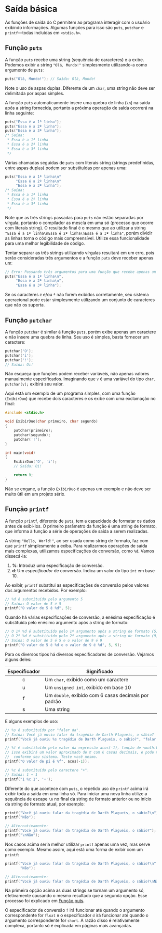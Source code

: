 # Saída básica

As funções de saída do C permitem ao programa interagir com o usuário exibindo
informações. Algumas funções para isso são `puts`, `putchar` e `printf`—todas
incluídas em `<stdio.h>`.

## Função `puts`

A função `puts` recebe uma string (sequência de caracteres) e a exibe. Podemos
exibir a string `"Olá, Mundo!"` simplesmente utilizando-a como argumento de
`puts`:

```c
puts("Olá, Mundo!"); // Saída: Olá, Mundo!
```

Note o uso de aspas duplas. Diferente de um `char`, uma string não deve ser
delimitada por aspas simples.

A função `puts` automaticamente insere uma quebra de linha (`\n`) na saída após
a string fornecida, portanto a próxima operação de saída ocorrerá na linha
seguinte:

```c
puts("Essa é a 1ª linha");
puts("Essa é a 2ª linha");
puts("Essa é a 3ª linha");
/* Saída:
 * Essa é a 1ª linha
 * Essa é a 2ª linha
 * Essa é a 3ª linha
 */
```

Várias chamadas seguidas de `puts` com literais string (strings predefinidas,
entre aspas duplas) podem ser substituídas por apenas uma:

```c
puts("Essa é a 1ª linha\n"
     "Essa é a 2ª linha\n"
     "Essa é a 3ª linha");
/* Saída:
 * Essa é a 1ª linha
 * Essa é a 2ª linha
 * Essa é a 3ª linha
 */
```

Note que as três strings passadas para `puts` não estão separadas por vírgula,
portanto o compilador as mescla em uma só (processo que ocorre com literais
string). O resultado final é o mesmo que ao utilizar a string
`"Essa é a 1ª linha\nEssa é 2ª linha\nEssa é a 3ª linha"`, porém dividir as
linhas torna o código mais compreensível. Utilize essa funcionalidade para uma
melhor legibilidade de código.

Tentar separar as três strings utilizando vírgulas resultará em um erro, pois
serão consideradas três argumentos e a função `puts` deve receber apenas um:

```c
// Erro: Passando três argumentos para uma função que recebe apenas um
puts("Essa é a 1ª linha\n",
     "Essa é a 2ª linha\n",
     "Essa é a 3ª linha");
```

Se os caracteres `é` e/ou `ª` não forem exibidos corretamente, seu sistema
operacional pode estar simplesmente utilizando um conjunto de caracteres que não
os suporta.

## Função `putchar`

A função `putchar` é similar à função `puts`, porém exibe apenas um caractere e
não insere uma quebra de linha. Seu uso é simples, basta fornecer um caractere:

```c
putchar('O');
putchar('i');
putchar('!');
// Saída: Oi!
```

Não esqueça que funções podem receber variáveis, não apenas valores manualmente
especificados. Imaginando que `v` é uma variável do tipo `char`, `putchar(v);`
exibirá seu valor.

Aqui está um exemplo de um programa simples, com uma função (`ExibirDuo`) que
recebe dois caracteres e os exibe com uma exclamação no final:

```c
#include <stdio.h>

void ExibirDuo(char primeiro, char segundo)
{
    putchar(primeiro);
    putchar(segundo);
    putchar('!');
}

int main(void)
{
    ExibirDuo('O', 'i');
    // Saída: Oi!

    return 0;
}
```

Não se engane, a função `ExibirDuo` é apenas um exemplo e não deve ser muito
útil em um projeto sério.

## Função `printf`

A função `printf`, diferente de `puts`, tem a capacidade de formatar os dados
antes de exibi-los. O primeiro parâmetro da função é uma string de formato, que
informa à função a série de operações de saída a serem realizadas.

A string `"Hello, World!"`, ao ser usada como string de formato, faz com que
`printf` simplesmente a exiba. Para realizarmos operações de saída mais
complexas, utilizamos especificações de conversão, como `%d`. Vamos dissecá-la:

1. **%**: Introduz uma especificação de conversão.
1. **d**: Um _especificador_ de conversão. Indica um valor do tipo `int` em
   base 10.

Ao exibir, `printf` substitui as especificações de conversão pelos valores dos
argumentos recebidos. Por exemplo:

```c
// %d é substituído pelo argumento 5
// Saída: O valor de 5 é 5
printf("O valor de 5 é %d", 5);
```

Quando há várias especificações de conversão, a enésima especificação é
substituída pelo enésimo argumento após a string de formato:

```c
// O 1º %d é substituído pelo 1º argumento após a string de formato (5)
// O 2º %d é substituído pelo 2º argumento após a string de formato (9)
// Saída: O valor de 5 é 5 e o valor de 9 é 9
printf("O valor de 5 é %d e o valor de 9 é %d", 5, 9);
```

Para os diversos tipos há diversos especificadores de conversão. Vejamos alguns
deles:

| Especificador | Significado                                          |
| :-----------: | ---------------------------------------------------- |
|       c       | Um `char`, exibido como um caractere                 |
|       u       | Um `unsigned int`, exibido em base 10                |
|       f       | Um `double`, exibido com 6 casas decimais por padrão |
|       s       | Uma string                                           |

E alguns exemplos de uso:

```c
// %s é substituído por "falar da".
// Saída: Você já ouviu falar da tragédia de Darth Plagueis, o sábio?
printf("Você já ouviu %s tragédia de Darth Plagueis, o sábio?", "falar da");

// %f é substituído pelo valor da expressão acos(-1), função de <math.h>.
// Isso exibirá um valor aproximado de π com 6 casas decimais, e pode variar
//  conforme seu sistema. Teste você mesmo.
printf("O valor de pi é %f", acos(-1));

// %c é substituído pelo caractere "+".
// Saída: 1 + 1
printf("1 %c 1", '+');
```

Diferente do que acontece com `puts`, o repetido uso de `printf` acima irá
exibir toda a saída em uma linha só. Para iniciar uma nova linha utilize a
sequência de escape `\n` no final da string de formato anterior ou no início da
string de formato atual, por exemplo:

```c
printf("Você já ouviu falar da tragédia de Darth Plagueis, o sábio?\n");
printf("Não");

// Alternativamente:
printf("Você já ouviu falar da tragédia de Darth Plagueis, o sábio?");
printf("\nNão");
```

Nos casos acima seria melhor utilizar `printf` apenas uma vez, mas serve como
exemplo. Mesmo assim, aqui está uma forma de exibir com um `printf`:

```c
printf("Você já ouviu falar da tragédia de Darth Plagueis, o sábio?\n"
       "Não");

// Alternativamente:
printf("Você já ouviu falar da tragédia de Darth Plagueis, o sábio?\nNão");
```

Na primeira opção acima as duas strings se tornam um argumento só, efetivamente
causando o mesmo resultado que a segunda opção. Esse processo foi explicado em
[Função puts](#função-puts).

O especificador de conversão `f` irá funcionar até quando o argumento
correspondente for `float` e o especificador `d` irá funcionar até quando o
argumento correspondente for `short`. A razão disso é relativamente complexa,
portanto só é explicada em páginas mais avançadas.
